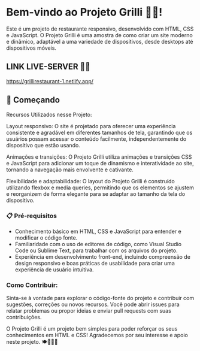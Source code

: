 # Bem-vindo ao Projeto Grilli 👨‍🍳!

Este é um projeto de restaurante responsivo, desenvolvido com HTML, CSS e JavaScript. O Projeto Grilli é uma amostra de como criar um site moderno e dinâmico, adaptável a uma variedade de dispositivos, desde desktops até dispositivos móveis.

## LINK LIVE-SERVER 👨‍💻
https://grillirestaurant-1.netlify.app/

## 🚀 Começando

Recursos Utilizados nesse Projeto:

Layout responsivo: O site é projetado para oferecer uma experiência consistente e agradável em diferentes tamanhos de tela, garantindo que os usuários possam acessar o conteúdo facilmente, independentemente do dispositivo que estão usando.

Animações e transições: O Projeto Grilli utiliza animações e transições CSS e JavaScript para adicionar um toque de dinamismo e interatividade ao site, tornando a navegação mais envolvente e cativante.

Flexibilidade e adaptabilidade: O layout do Projeto Grilli é construído utilizando flexbox e media queries, permitindo que os elementos se ajustem e reorganizem de forma elegante para se adaptar ao tamanho da tela do dispositivo.

### 📋 Pré-requisitos

 - Conhecimento básico em HTML, CSS e JavaScript para entender e modificar o código fonte.
 - Familiaridade com o uso de editores de código, como Visual Studio Code ou Sublime Text, para trabalhar com os arquivos do projeto.
 - Experiência em desenvolvimento front-end, incluindo compreensão de design responsivo e boas práticas de usabilidade para criar uma experiência de usuário intuitiva.

### Como Contribuir:

Sinta-se à vontade para explorar o código-fonte do projeto e contribuir com sugestões, correções ou novos recursos. Você pode abrir issues para relatar problemas ou propor ideias e enviar pull requests com suas contribuições.

O Projeto Grilli é um projeto bem simples para poder reforçar os seus conhecimentos em HTML e CSS! Agradecemos por seu interesse e apoio neste projeto. 🍽️👨‍🍳🌟
